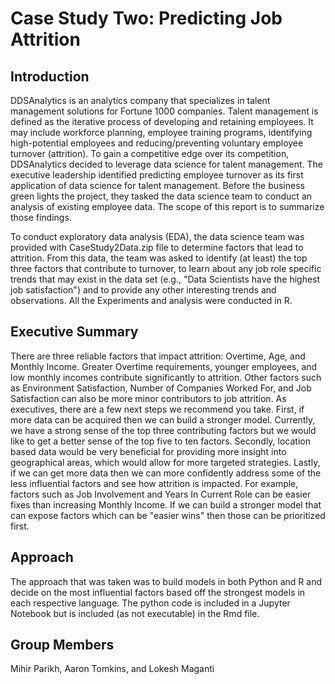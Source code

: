 # Case Study Two: Predicting Job Attrition

## Introduction
DDSAnalytics is an analytics company that specializes in talent management solutions for Fortune 1000 companies. Talent management is defined as the iterative process of developing and retaining employees. It may include workforce planning, employee training programs, identifying high-potential employees and reducing/preventing voluntary employee turnover (attrition). To gain a competitive edge over its competition, DDSAnalytics decided to leverage data science for talent management. The executive leadership identified predicting employee turnover as its first application of data science for talent management. Before the business green lights the project, they tasked the data science team to conduct an analysis of existing employee data. The scope of this report is to summarize those findings.

To conduct exploratory data analysis (EDA), the data science team was provided with CaseStudy2Data.zip file to determine factors that lead to attrition. From this data, the team was asked to identify (at least) the top three factors that contribute to turnover, to learn about any job role specific trends that may exist in the data set (e.g., "Data Scientists have the highest job satisfaction") and to provide any other interesting trends and observations. All the Experiments and analysis were conducted in R.

## Executive Summary
There are three reliable factors that impact attrition: Overtime, Age, and Monthly Income. Greater Overtime requirements, younger employees, and low monthly incomes contribute significantly to attrition. Other factors such as Environment Satisfaction, Number of Companies Worked For, and Job Satisfaction can also be more minor contributors to job attrition. As executives, there are a few next steps we recommend you take. First, if more data can be acquired then we can build a stronger model. Currently, we have a strong sense of the top three contributing factors but we would like to get a better sense of the top five to ten factors. Secondly, location based data would be very beneficial for providing more insight into geographical areas, which would allow for more targeted strategies. Lastly, if we can get more data then we can more confidently address some of the less influential factors and see how attrition is impacted. For example, factors such as Job Involvement and Years In Current Role can be easier fixes than increasing Monthly Income. If we can build a stronger model that can expose factors which can be "easier wins" then those can be prioritized first.

## Approach
The approach that was taken was to build models in both Python and R and decide on the most influential factors based off the strongest models in each respective language. The python code is included in a Jupyter Notebook but is included (as not executable) in the Rmd file.

## Group Members
Mihir Parikh, Aaron Tomkins, and Lokesh Maganti

